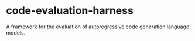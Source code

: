 # code-evaluation-harness
A framework for the evaluation of autoregressive code generation language models. 
